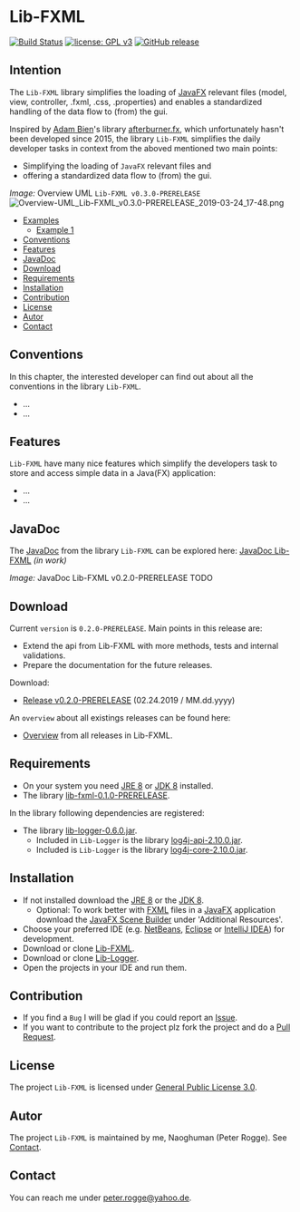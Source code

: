 Lib-FXML
===

[![Build Status](https://travis-ci.org/Naoghuman/lib-fxml.svg?branch=master)](https://travis-ci.org/Naoghuman/lib-fxml)
[![license: GPL v3](https://img.shields.io/badge/License-GPL%20v3-blue.svg)](https://www.gnu.org/licenses/gpl-3.0)
[![GitHub release](https://img.shields.io/github/release/Naoghuman/lib-fxml.svg)](https://GitHub.com/Naoghuman/lib-fxml/releases/)



Intention
---

The `Lib-FXML` library simplifies the loading of [JavaFX] relevant files (model, 
view, controller, .fxml, .css, .properties) and enables a standardized handling 
of the data flow to (from) the gui.

Inspired by [Adam Bien]'s library [afterburner.fx], which unfortunately hasn't been 
developed since 2015, the library `Lib-FXML` simplifies the daily developer tasks 
in context from the aboved mentioned two main points:
 * Simplifying the loading of `JavaFX` relevant files and
 * offering a standardized data flow to (from) the gui.

_Image:_ Overview UML `Lib-FXML v0.3.0-PRERELEASE` 
![Overview-UML_Lib-FXML_v0.3.0-PRERELEASE_2019-03-24_17-48.png][Overview-UML_Lib-FXML_v0.3.0-PRERELEASE_2019-03-24_17-48]



* [Examples](#Examples)
    * [Example 1](#Example1)
* [Conventions](#Conventions)
* [Features](#Features)
* [JavaDoc](#JavaDoc)
* [Download](#Download)
* [Requirements](#Requirements)
* [Installation](#Installation)
* [Contribution](#Contribution)
* [License](#License)
* [Autor](#Autor)
* [Contact](#Contact)



Conventions<a name="Conventions" />
---

In this chapter, the interested developer can find out about all the conventions 
in the library `Lib-FXML`.
* ...
* ...



Features<a name="Features" />
---

`Lib-FXML` have many nice features which simplify the developers task to 
store and access simple data in a Java(FX) application:
* ...
* ...



JavaDoc<a name="JavaDoc" />
---

The [JavaDoc] from the library `Lib-FXML` can be explored here: [JavaDoc Lib-FXML] _(in work)_

_Image:_ JavaDoc Lib-FXML v0.2.0-PRERELEASE
TODO
 


Download<a name="Download" />
---

Current `version` is `0.2.0-PRERELEASE`. Main points in this release are:
* Extend the api from Lib-FXML with more methods, tests and internal validations.
* Prepare the documentation for the future releases.

Download:
* [Release v0.2.0-PRERELEASE] (02.24.2019 / MM.dd.yyyy)

An `overview` about all existings releases can be found here:
* [Overview] from all releases in Lib-FXML.



Requirements<a name="Requirements" />
---

* On your system you need [JRE 8] or [JDK 8] installed.
* The library [lib-fxml-0.1.0-PRERELEASE](#Installation).

In the library following dependencies are registered:
* The library [lib-logger-0.6.0.jar](#Installation).
  * Included in `Lib-Logger` is the library [log4j-api-2.10.0.jar].
  * Included is `Lib-Logger` is the library [log4j-core-2.10.0.jar].



Installation<a name="Installation" />
---

* If not installed download the [JRE 8] or the [JDK 8].
  * Optional: To work better with [FXML] files in a [JavaFX] application 
    download the [JavaFX Scene Builder] under 'Additional Resources'.
* Choose your preferred IDE (e.g. [NetBeans], [Eclipse] or [IntelliJ IDEA]) for development.
* Download or clone [Lib-FXML].
* Download or clone [Lib-Logger].
* Open the projects in your IDE and run them.



Contribution<a name="Contribution" />
---

* If you find a `Bug` I will be glad if you could report an [Issue].
* If you want to contribute to the project plz fork the project and do a [Pull Request].



License<a name="License" />
---

The project `Lib-FXML` is licensed under [General Public License 3.0].



Autor<a name="Autor" />
---

The project `Lib-FXML` is maintained by me, Naoghuman (Peter Rogge). See [Contact](#Contact).



Contact<a name="Contact" />
---

You can reach me under <peter.rogge@yahoo.de>.





[//]: # (Images)
[Overview-UML_Lib-FXML_v0.3.0-PRERELEASE_2019-03-24_17-48]:https://user-images.githubusercontent.com/8161815/54882728-5ebed300-4e5d-11e9-9592-ca0680293108.png



[//]: # (Links)
[Adam Bien]:http://adambien.blog/roller/
[afterburner.fx]:https://github.com/AdamBien/afterburner.fx
[Eclipse]:https://www.eclipse.org/
[FXML]:http://docs.oracle.com/javafx/2/fxml_get_started/jfxpub-fxml_get_started.htm
[General Public License 3.0]:http://www.gnu.org/licenses/gpl-3.0.en.html
[IntelliJ IDEA]:http://www.jetbrains.com/idea/
[Issue]:https://github.com/Naoghuman/lib-fxml/issues
[JavaDoc]:http://www.oracle.com/technetwork/java/javase/documentation/index-jsp-135444.html
[JavaDoc Lib-FXML]:http://naoghuman.github.io/lib-fxml/apidocs
[JavaFX]:http://docs.oracle.com/javase/8/javase-clienttechnologies.htm
[JavaFX Scene Builder]:http://www.oracle.com/technetwork/java/javase/downloads/index.html
[JDK 8]:http://www.oracle.com/technetwork/java/javase/downloads/jdk8-downloads-2133151.html
[JRE 8]:http://www.oracle.com/technetwork/java/javase/downloads/jre8-downloads-2133155.html
[Lib-FXML]:https://github.com/Naoghuman/lib-fxml
[Lib-Logger]:https://github.com/Naoghuman/lib-logger
[log4j-api-2.10.0.jar]:https://logging.apache.org/log4j/2.0/log4j-web/dependencies.html
[log4j-core-2.10.0.jar]:https://logging.apache.org/log4j/2.0/log4j-web/dependencies.html
[Maven]:http://maven.apache.org/
[NetBeans]:https://netbeans.org/
[Overview]:https://github.com/Naoghuman/lib-fxml/releases
[Release v0.2.0-PRERELEASE]:https://github.com/Naoghuman/lib-fxml/releases/tag/v0.2.0-PRERELEASE
[Pull Request]:https://help.github.com/articles/using-pull-requests
